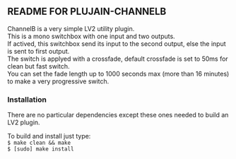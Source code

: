 ## README FOR PLUJAIN-CHANNELB

ChannelB is a very simple LV2 utility plugin.<br>
This is a mono switchbox with one input and two outputs.<br>
If actived, this switchbox send its input to the second output, else the input is sent to first output.<br>
The switch is applyed with a crossfade, default crossfade is set to 50ms for clean but fast switch.<br>
You can set the fade length up to 1000 seconds max (more than 16 minutes) to make a very progressive switch.<br>

### Installation
There are no particular dependencies except these ones needed to build an LV2 plugin.

To build and install just type: <br>
`$ make clean && make` <br>
`$ [sudo] make install`
